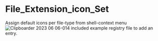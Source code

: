 # File_Extension_icon_Set
Assign default icons per file-type from shell-context menu
![Clipboarder 2023 06 06-014](https://github.com/wolfman616/File_Extension_icon_Set/assets/62726599/cc830a14-6fa0-4894-a0d1-5563f5b10b19)
included example registry file to add an entry.
